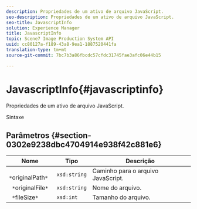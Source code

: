 ```yaml
---
description: Propriedades de um ativo de arquivo JavaScript.
seo-description: Propriedades de um ativo de arquivo JavaScript.
seo-title: JavascriptInfo
solution: Experience Manager
title: JavascriptInfo
topic: Scene7 Image Production System API
uuid: cc80127a-f189-43a8-9ea1-1887520441fa
translation-type: tm+mt
source-git-commit: 7bc7b3a86fbcdc57cfdc31745fae3afc06e44b15

---
```



# JavascriptInfo{#javascriptinfo}

Propriedades de um ativo de arquivo JavaScript.

Sintaxe

## Parâmetros {#section-0302e9238dbc4704914e938f42c881e6}

| Nome | Tipo | Descrição |
|---|---|---|
| ` *`originalPath`*` | `xsd:string` | Caminho para o arquivo JavaScript. |
| ` *`originalFile`*` | `xsd:string` | Nome do arquivo. |
| ` *`fileSize`*` | `xsd:int` | Tamanho do arquivo. |

